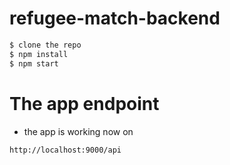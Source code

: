 # refugee-match-backend

```sh
$ clone the repo
$ npm install
$ npm start
```
# The app endpoint

- the app is working now on

```sh
http://localhost:9000/api
```
